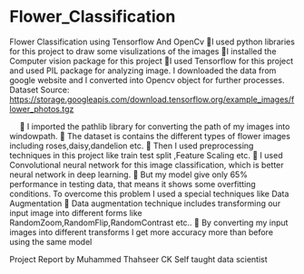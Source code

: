 # Flower_Classification
Flower Classification using Tensorflow And OpenCv
I used python libraries for this project to draw some visulizations of the images
I installed the Computer vision package for this project
I used Tensorflow for this project and used PIL package for analyzing image.
I downloaded the data from google website and I converted into Opencv object for further processes.
Dataset Source: https://storage.googleapis.com/download.tensorflow.org/example_images/flower_photos.tgz
 

 
	I imported the pathlib library for converting the path of my images into windowpath.
	The dataset is contains the different types of flower images including roses,daisy,dandelion etc.
	Then I used preprocessing techniques in this project like train test split ,Feature Scaling etc.
	I used Convolutional neural network for this image classification, which is better neural network in deep learning.
	But my model give only 65% performance in testing data, that means it shows some overfitting conditions. To overcome this problem I used a special techniques like Data Augmentation
	Data augmentation technique includes transforming our input image into different  forms like RandomZoom,RandomFlip,RandomContrast etc..
	By converting my input images into different transforms I get more accuracy more than before using the same model


Project Report by Muhammed Thahseer CK
Self taught data scientist
